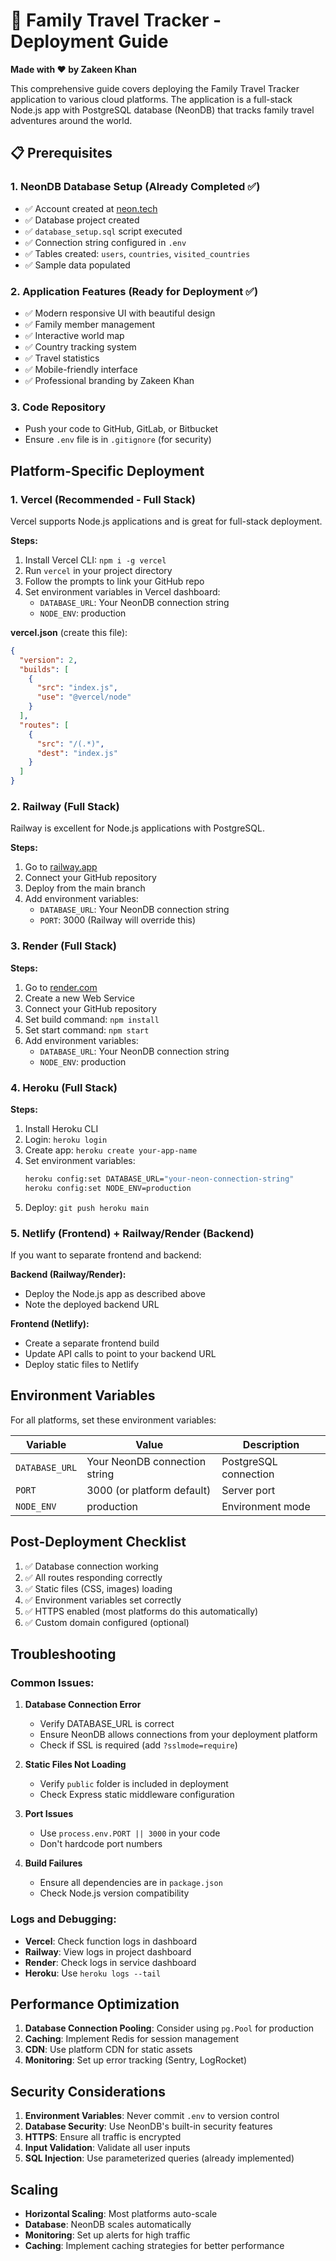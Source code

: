 # 🚀 Family Travel Tracker - Deployment Guide

**Made with ❤️ by Zakeen Khan**

This comprehensive guide covers deploying the Family Travel Tracker application to various cloud platforms. The application is a full-stack Node.js app with PostgreSQL database (NeonDB) that tracks family travel adventures around the world.

## 📋 Prerequisites

### 1. **NeonDB Database Setup** (Already Completed ✅)
   - ✅ Account created at [neon.tech](https://neon.tech)
   - ✅ Database project created
   - ✅ `database_setup.sql` script executed
   - ✅ Connection string configured in `.env`
   - ✅ Tables created: `users`, `countries`, `visited_countries`
   - ✅ Sample data populated

### 2. **Application Features** (Ready for Deployment ✅)
   - ✅ Modern responsive UI with beautiful design
   - ✅ Family member management
   - ✅ Interactive world map
   - ✅ Country tracking system
   - ✅ Travel statistics
   - ✅ Mobile-friendly interface
   - ✅ Professional branding by Zakeen Khan

### 3. **Code Repository**
   - Push your code to GitHub, GitLab, or Bitbucket
   - Ensure `.env` file is in `.gitignore` (for security)

## Platform-Specific Deployment

### 1. Vercel (Recommended - Full Stack)

Vercel supports Node.js applications and is great for full-stack deployment.

**Steps:**
1. Install Vercel CLI: `npm i -g vercel`
2. Run `vercel` in your project directory
3. Follow the prompts to link your GitHub repo
4. Set environment variables in Vercel dashboard:
   - `DATABASE_URL`: Your NeonDB connection string
   - `NODE_ENV`: production

**vercel.json** (create this file):
```json
{
  "version": 2,
  "builds": [
    {
      "src": "index.js",
      "use": "@vercel/node"
    }
  ],
  "routes": [
    {
      "src": "/(.*)",
      "dest": "index.js"
    }
  ]
}
```

### 2. Railway (Full Stack)

Railway is excellent for Node.js applications with PostgreSQL.

**Steps:**
1. Go to [railway.app](https://railway.app)
2. Connect your GitHub repository
3. Deploy from the main branch
4. Add environment variables:
   - `DATABASE_URL`: Your NeonDB connection string
   - `PORT`: 3000 (Railway will override this)

### 3. Render (Full Stack)

**Steps:**
1. Go to [render.com](https://render.com)
2. Create a new Web Service
3. Connect your GitHub repository
4. Set build command: `npm install`
5. Set start command: `npm start`
6. Add environment variables:
   - `DATABASE_URL`: Your NeonDB connection string
   - `NODE_ENV`: production

### 4. Heroku (Full Stack)

**Steps:**
1. Install Heroku CLI
2. Login: `heroku login`
3. Create app: `heroku create your-app-name`
4. Set environment variables:
   ```bash
   heroku config:set DATABASE_URL="your-neon-connection-string"
   heroku config:set NODE_ENV=production
   ```
5. Deploy: `git push heroku main`

### 5. Netlify (Frontend) + Railway/Render (Backend)

If you want to separate frontend and backend:

**Backend (Railway/Render):**
- Deploy the Node.js app as described above
- Note the deployed backend URL

**Frontend (Netlify):**
- Create a separate frontend build
- Update API calls to point to your backend URL
- Deploy static files to Netlify

## Environment Variables

For all platforms, set these environment variables:

| Variable | Value | Description |
|----------|-------|-------------|
| `DATABASE_URL` | Your NeonDB connection string | PostgreSQL connection |
| `PORT` | 3000 (or platform default) | Server port |
| `NODE_ENV` | production | Environment mode |

## Post-Deployment Checklist

1. ✅ Database connection working
2. ✅ All routes responding correctly
3. ✅ Static files (CSS, images) loading
4. ✅ Environment variables set correctly
5. ✅ HTTPS enabled (most platforms do this automatically)
6. ✅ Custom domain configured (optional)

## Troubleshooting

### Common Issues:

1. **Database Connection Error**
   - Verify DATABASE_URL is correct
   - Ensure NeonDB allows connections from your deployment platform
   - Check if SSL is required (add `?sslmode=require`)

2. **Static Files Not Loading**
   - Verify `public` folder is included in deployment
   - Check Express static middleware configuration

3. **Port Issues**
   - Use `process.env.PORT || 3000` in your code
   - Don't hardcode port numbers

4. **Build Failures**
   - Ensure all dependencies are in `package.json`
   - Check Node.js version compatibility

### Logs and Debugging:

- **Vercel**: Check function logs in dashboard
- **Railway**: View logs in project dashboard
- **Render**: Check logs in service dashboard
- **Heroku**: Use `heroku logs --tail`

## Performance Optimization

1. **Database Connection Pooling**: Consider using `pg.Pool` for production
2. **Caching**: Implement Redis for session management
3. **CDN**: Use platform CDN for static assets
4. **Monitoring**: Set up error tracking (Sentry, LogRocket)

## Security Considerations

1. **Environment Variables**: Never commit `.env` to version control
2. **Database Security**: Use NeonDB's built-in security features
3. **HTTPS**: Ensure all traffic is encrypted
4. **Input Validation**: Validate all user inputs
5. **SQL Injection**: Use parameterized queries (already implemented)

## Scaling

- **Horizontal Scaling**: Most platforms auto-scale
- **Database**: NeonDB scales automatically
- **Monitoring**: Set up alerts for high traffic
- **Caching**: Implement caching strategies for better performance
